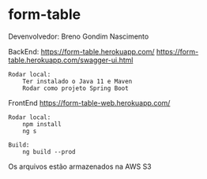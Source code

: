 # form-table

Devenvolvedor: Breno Gondim Nascimento

BackEnd:
	https://form-table.herokuapp.com/
	https://form-table.herokuapp.com/swagger-ui.html
	
	Rodar local:
		Ter instalado o Java 11 e Maven
		Rodar como projeto Spring Boot
	
FrontEnd
	https://form-table-web.herokuapp.com/
	
	Rodar local:
		npm install
		ng s
		
	Build:
		ng build --prod
		
Os arquivos estão armazenados na AWS S3